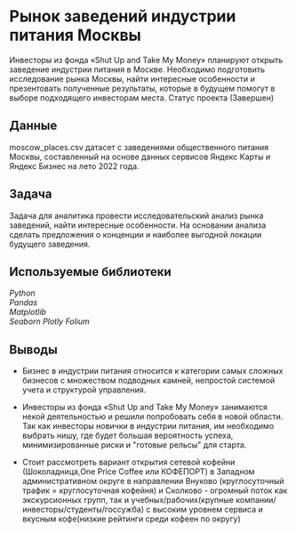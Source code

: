 # Рынок заведений индустрии питания Москвы
Инвесторы из фонда «Shut Up and Take My Money» планируют открыть заведение индустрии питания в Москве. Необходимо подготовить исследование рынка Москвы, найти интересные особенности и презентовать полученные результаты, которые в будущем помогут в выборе подходящего инвесторам места. Статус проекта (Завершен)
## Данные
moscow_places.csv датасет с заведениями общественного питания Москвы, составленный на основе данных сервисов Яндекс Карты и Яндекс Бизнес на лето 2022 года. 
## Задача
Задача для аналитика провести исследовательский анализ рынка заведений, найти интересные особенности. На основании анализа сделать предложения о конценции и наиболее выгодной локации будущего заведения. 

## Используемые библиотеки
*Python  
Pandas  
Matplotlib  
Seaborn
Plotly
Folium*
## Выводы
- Бизнес в индустрии питания относится к категории самых сложных бизнесов с множеством подводных камней, непростой системой учета и структурой управления.

- Инвесторы из фонда «Shut Up and Take My Money» занимаются некой деятельностью и решили попробовать себя в новой области. Так как инвесторы новички в индустрии питания, им необходимо выбрать нишу, где будет большая вероятность успеха, минимизированные риски и "готовые рельсы" для старта.

- Стоит рассмотреть вариант открытия сетевой кофейни (Шоколадница,One Price Coffee или КОФЕПОРТ) в Западном административном округе в направлении Внуково (круглосуточный трафик = круглосуточная кофейня) и Сколково - огромный поток как экскурсионных групп, так и учебных/рабочих(крупные компании/инвесторы/студенты/госсужба) с высоким уровнем сервиса и вкусным кофе(низкие рейтинги среди кофеен по округу)
